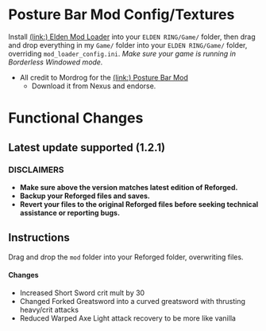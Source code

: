 # Posture Bar Mod Config/Textures
Install [(link:) Elden Mod Loader](https://www.nexusmods.com/eldenring/mods/117?tab=files) into your `ELDEN RING/Game/` folder, then drag and drop everything in my `Game/` folder into your `ELDEN RING/Game/` folder, overriding `mod_loader_config.ini`.
*Make sure your game is running in Borderless Windowed mode.*
  - All credit to Mordrog for the [(link:) Posture Bar Mod](https://www.nexusmods.com/eldenring/mods/3405/?tab=description)
    - Download it from Nexus and endorse.


# Functional Changes
## Latest update supported (1.2.1)
### DISCLAIMERS
- **Make sure above the version matches latest edition of Reforged.**
- **Backup your Reforged files and saves.**
- **Revert your files to the original Reforged files before seeking technical assistance or reporting bugs.**

## Instructions
Drag and drop the `mod` folder into your Reforged folder, overwriting files.

#### Changes
- Increased Short Sword crit mult by 30
- Changed Forked Greatsword into a curved greatsword with thrusting heavy/crit attacks
- Reduced Warped Axe Light attack recovery to be more like vanilla